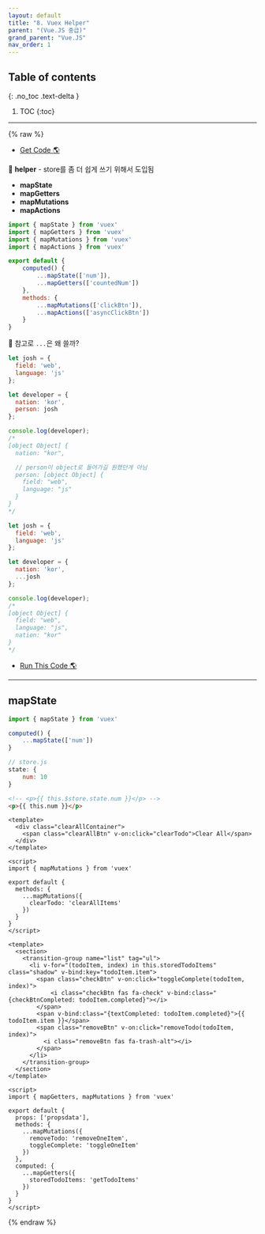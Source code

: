 ```yaml
---
layout: default
title: "8. Vuex Helper"
parent: "(Vue.JS 중급)"
grand_parent: "Vue.JS"
nav_order: 1
---
```


## Table of contents
{: .no_toc .text-delta }

1. TOC
{:toc}

---

{% raw %}

* [Get Code 🌎](https://github.com/EasyCoding-7/vue-3.0-intermidiate/tree/map)

🍅 **helper** - store를 좀 더 쉽게 쓰기 위해서 도입됨

* **mapState**
* **mapGetters**
* **mapMutations** 
* **mapActions** 

```js
import { mapState } from 'vuex'
import { mapGetters } from 'vuex'
import { mapMutations } from 'vuex'
import { mapActions } from 'vuex'

export default {
    computed() {
        ...mapState(['num']),
        ...mapGetters(['countedNum'])
    },
    methods: {
        ...mapMutations(['clickBtn']),
        ...mapActions(['asyncClickBtn'])
    }
}
```

🍅 참고로 `...`은 왜 쓸까?

```js
let josh = {
  field: 'web',
  language: 'js'
};

let developer = {
  nation: 'kor',
  person: josh
};

console.log(developer);
/*
[object Object] {
  nation: "kor",

  // person이 object로 들어가길 원했던게 아님
  person: [object Object] {
    field: "web",
    language: "js"
  }
}
*/
```

```js
let josh = {
  field: 'web',
  language: 'js'
};

let developer = {
  nation: 'kor',
  ...josh
};

console.log(developer);
/*
[object Object] {
  field: "web",
  language: "js",
  nation: "kor"
}
*/
```

* [Run This Code 🌎](https://jsbin.com/?html,js,output)

---

## mapState

```js
import { mapState } from 'vuex'

computed() {
    ...mapState(['num'])
}

// store.js
state: {
    num: 10
}
```

```html
<!-- <p>{{ this.$store.state.num }}</p> -->
<p>{{ this.num }}</p>
```

```vue
<template>
  <div class="clearAllContainer">
    <span class="clearAllBtn" v-on:click="clearTodo">Clear All</span>
  </div>
</template>

<script>
import { mapMutations } from 'vuex'

export default {
  methods: {
    ...mapMutations({
      clearTodo: 'clearAllItems'
    })
  }
}
</script>
```

```vue
<template>
  <section>
    <transition-group name="list" tag="ul">
      <li v-for="(todoItem, index) in this.storedTodoItems" class="shadow" v-bind:key="todoItem.item">
        <span class="checkBtn" v-on:click="toggleComplete(todoItem, index)">
            <i class="checkBtn fas fa-check" v-bind:class="{checkBtnCompleted: todoItem.completed}"></i>
        </span>
        <span v-bind:class="{textCompleted: todoItem.completed}">{{ todoItem.item }}</span>
        <span class="removeBtn" v-on:click="removeTodo(todoItem, index)">
          <i class="removeBtn fas fa-trash-alt"></i>
        </span>
      </li>
    </transition-group>
  </section>
</template>

<script>
import { mapGetters, mapMutations } from 'vuex'

export default {
  props: ['propsdata'],
  methods: {
    ...mapMutations({
      removeTodo: 'removeOneItem',
      toggleComplete: 'toggleOneItem'
    })
  },
  computed: {
    ...mapGetters({
      storedTodoItems: 'getTodoItems'
    })
  }
}
</script>
```

{% endraw %}